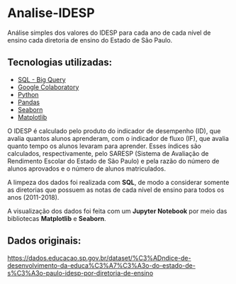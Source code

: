 # Analise-IDESP
Análise simples dos valores do IDESP para cada ano de cada nível de ensino cada diretoria de ensino do Estado de São Paulo.

## Tecnologias utilizadas:

* [SQL - Big Query](https://cloud.google.com/google/bigquery)
* [Google Colaboratory](https://research.google.com/colaboratory/)
* [Python](https://www.python.org/)
* [Pandas](https://pandas.pydata.org/)
* [Seaborn](https://seaborn.pydata.org/)
* [Matplotlib](https://matplotlib.org/)

O IDESP é calculado pelo produto do indicador de desempenho (ID), que avalia quantos alunos aprenderam, com o indicador de fluxo (IF), que avalia quanto tempo os alunos
levaram para aprender. Esses índices são calculados, respectivamente, pelo SARESP (Sistema de Avaliação de Rendimento Escolar do Estado de São Paulo) e pela razão do
número de alunos aprovados e o número de alunos matriculados.

A limpeza dos dados foi realizada com **SQL**, de modo a considerar somente as diretorias que possuem as notas de cada nível de ensino para todos os anos (2011-2018).

A visualização dos dados foi feita com um **Jupyter Notebook** por meio das bibliotecas **Matplotlib** e **Seaborn**.

## Dados originais:

<https://dados.educacao.sp.gov.br/dataset/%C3%ADndice-de-desenvolvimento-da-educa%C3%A7%C3%A3o-do-estado-de-s%C3%A3o-paulo-idesp-por-diretoria-de-ensino>

